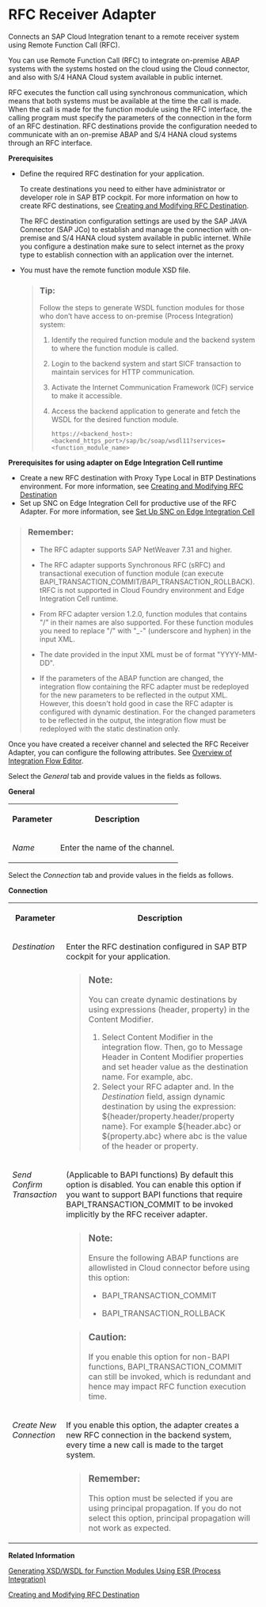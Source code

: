 <!-- loio5c76048b04594888a47e74d35a91c08a -->

# RFC Receiver Adapter

Connects an SAP Cloud Integration tenant to a remote receiver system using Remote Function Call \(RFC\).

You can use Remote Function Call \(RFC\) to integrate on-premise ABAP systems with the systems hosted on the cloud using the Cloud connector, and also with S/4 HANA Cloud system available in public internet.

RFC executes the function call using synchronous communication, which means that both systems must be available at the time the call is made. When the call is made for the function module using the RFC interface, the calling program must specify the parameters of the connection in the form of an RFC destination. RFC destinations provide the configuration needed to communicate with an on-premise ABAP and S/4 HANA cloud systems through an RFC interface.

**Prerequisites**

-   Define the required RFC destination for your application.

    To create destinations you need to either have administrator or developer role in SAP BTP cockpit. For more information on how to create RFC destinations, see [Creating and Modifying RFC Destination](creating-and-modifying-rfc-destination-3b55fa7.md).

    The RFC destination configuration settings are used by the SAP JAVA Connector \(SAP JCo\) to establish and manage the connection with on-premise and S/4 HANA cloud system available in public internet. While you configure a destination make sure to select internet as the proxy type to establish connection with an application over the internet.

-   You must have the remote function module XSD file.

    > ### Tip:  
    > Follow the steps to generate WSDL function modules for those who don’t have access to on-premise \(Process Integration\) system:
    > 
    > 1.  Identify the required function module and the backend system to where the function module is called.
    > 
    > 2.  Login to the backend system and start SICF transaction to maintain services for HTTP communication.
    > 
    > 3.  Activate the Internet Communication Framework \(ICF\) service to make it accessible.
    > 
    > 4.  Access the backend application to generate and fetch the WSDL for the desired function module.
    > 
    >     `https://<backend_host>:<backend_https_port>/sap/bc/soap/wsdl11?services=<function_module_name>`


**Prerequisites for using adapter on Edge Integration Cell runtime**

-   Create a new RFC destination with Proxy Type Local in BTP Destinations environment. For more information, see [Creating and Modifying RFC Destination](creating-and-modifying-rfc-destination-3b55fa7.md)
-   Set up SNC on Edge Integration Cell for productive use of the RFC Adapter. For more information, see [Set Up SNC on Edge Integration Cell](../60-Security/set-up-snc-on-edge-integration-cell-c2315d3.md)

> ### Remember:  
> -   The RFC adapter supports SAP NetWeaver 7.31 and higher.
> 
> -   The RFC adapter supports Synchronous RFC \(sRFC\) and transactional execution of function module \(can execute BAPI\_TRANSACTION\_COMMIT/BAPI\_TRANSACTION\_ROLLBACK\). tRFC is not supported in Cloud Foundry environment and Edge Integration Cell runtime.
> 
> -   From RFC adapter version 1.2.0, function modules that contains "/" in their names are also supported. For these function modules you need to replace "/" with "\_-" \(underscore and hyphen\) in the input XML.
> 
> -   The date provided in the input XML must be of format "YYYY-MM-DD".
> 
> -   If the parameters of the ABAP function are changed, the integration flow containing the RFC adapter must be redeployed for the new parameters to be reflected in the output XML. However, this doesn't hold good in case the RFC adapter is configured with dynamic destination. For the changed parameters to be reflected in the output, the integration flow must be redeployed with the static destination only.

Once you have created a receiver channel and selected the RFC Receiver Adapter, you can configure the following attributes. See [Overview of Integration Flow Editor](overview-of-integration-flow-editor-db10beb.md).

Select the *General* tab and provide values in the fields as follows.

**General**


<table>
<tr>
<th valign="top">

Parameter

</th>
<th valign="top">

Description

</th>
</tr>
<tr>
<td valign="top">

*Name*

</td>
<td valign="top">

Enter the name of the channel.

</td>
</tr>
</table>

Select the *Connection* tab and provide values in the fields as follows.

**Connection**


<table>
<tr>
<th valign="top">

Parameter

</th>
<th valign="top">

Description

</th>
</tr>
<tr>
<td valign="top">

*Destination* 

</td>
<td valign="top">

Enter the RFC destination configured in SAP BTP cockpit for your application.

> ### Note:  
> You can create dynamic destinations by using expressions \(header, property\) in the Content Modifier.
> 
> 1.  Select Content Modifier in the integration flow. Then, go to Message Header in Content Modifier properties and set header value as the destination name. For example, abc.
> 2.  Select your RFC adapter and. In the *Destination* field, assign dynamic destination by using the expression: $\{header/property.header/property name\}. For example $\{header.abc\} or $\{property.abc\} where abc is the value of the header or property.



</td>
</tr>
<tr>
<td valign="top">

*Send Confirm Transaction* 

</td>
<td valign="top">

\(Applicable to BAPI functions\) By default this option is disabled. You can enable this option if you want to support BAPI functions that require BAPI\_TRANSACTION\_COMMIT to be invoked implicitly by the RFC receiver adapter.

> ### Note:  
> Ensure the following ABAP functions are allowlisted in Cloud connector before using this option:
> 
> -   BAPI\_TRANSACTION\_COMMIT
> 
> -   BAPI\_TRANSACTION\_ROLLBACK

> ### Caution:  
> If you enable this option for non-BAPI functions, BAPI\_TRANSACTION\_COMMIT can still be invoked, which is redundant and hence may impact RFC function execution time.



</td>
</tr>
<tr>
<td valign="top">

*Create New Connection* 

</td>
<td valign="top">

If you enable this option, the adapter creates a new RFC connection in the backend system, every time a new call is made to the target system.

> ### Remember:  
> This option must be selected if you are using principal propagation. If you do not select this option, principal propagation will not work as expected.



</td>
</tr>
</table>

**Related Information**  


[Generating XSD/WSDL for Function Modules Using ESR \(Process Integration\)](generating-xsd-wsdl-for-function-modules-using-esr-process-integration-57a6b6e.md "Generate an XSD/WSDL file for a function module using the Enterprise Services Repository (ESR).")

[Creating and Modifying RFC Destination](creating-and-modifying-rfc-destination-3b55fa7.md "Create an RFC destination by adding necessary properties before using it in the integration flow of RFC adapter.")

